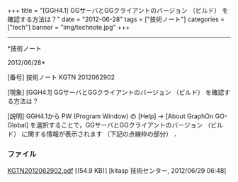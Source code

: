 ﻿+++
title = "[GGH4.1] GGサーバとGGクライアントのバージョン （ビルド） を確認する方法は？"
date = "2012-06-28"
tags = ["技術ノート"]
categories = ["tech"]
banner = "img/technote.jpg"
+++

-----------------------------------------------------------------------------------------------------------------------------

*技術ノート

2012/06/28*


[番号]
技術ノート KGTN 2012062902

[現象]
[GGH4.1] GGサーバとGGクライアントのバージョン （ビルド）
を確認する方法は？

[説明]
GGH4.1から PW (Program Window) の [Help] → [About GraphOn GO-Global]
を選択することで，GGサーバとGGクライアントのバージョン （ビルド）
に関する情報が表示されます （下記の点線枠の部分） ．


### ファイル

 
 


[KGTN2012062902.pdf](http://techreport.kitasp.net/attachments/download/931/KGTN2012062902.pdf)
 [(54.9 KB)] [kitasp 技術センター, 2012/06/29
06:48]


 


 

